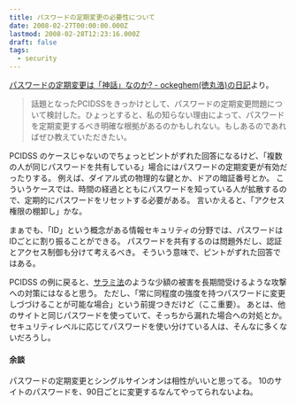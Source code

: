 ```yaml
---
title: パスワードの定期変更の必要性について
date: 2008-02-27T00:00:00.000Z
lastmod: 2008-02-28T12:23:16.000Z
draft: false
tags:
  - security
---
```


[パスワードの定期変更は「神話」なのか? - ockeghem(徳丸浩)の日記](http://d.hatena.ne.jp/ockeghem/20080226/p1)より。

> 話題となったPCIDSSをきっかけとして、パスワードの定期変更問題について検討した。ひょっとすると、私の知らない理由によって、パスワードを定期変更するべき明確な根拠があるのかもしれない。もしあるのであればぜひ教えていただきたい。

PCIDSS のケースじゃないのでちょっとピントがずれた回答になるけど、「複数の人が同じパスワードを共有している」場合にはパスワードの定期変更が有効だったりする。 例えば、ダイアル式の物理的な鍵とか、ドアの暗証番号とか。 こういうケースでは、時間の経過とともにパスワードを知っている人が拡散するので、定期的にパスワードをリセットする必要がある。 言いかえると、「アクセス権限の棚卸し」かな。

まぁでも、「ID」という概念がある情報セキュリティの分野では、パスワードはIDごとに割り振ることができる。 パスワードを共有するのは問題外だし、認証とアクセス制御も分けて考えるべき。 そういう意味で、ピントがずれた回答ではある。

PCIDSS の例に戻ると、[サラミ法](http://ja.wikipedia.org/wiki/%E3%82%B5%E3%83%A9%E3%83%9F%E6%B3%95)のような少額の被害を長期間受けるような攻撃への対策にはなると思う。 ただし、「常に同程度の強度を持つパスワードに変更しづづけることが可能な場合」という前提つきだけど（ここ重要）。 あとは、他のサイトと同じパスワードを使っていて、そっちから漏れた場合への対処とか。 セキュリティレベルに応じてパスワードを使い分けている人は、そんなに多くないだろうし。

#### 余談

パスワードの定期変更とシングルサインオンは相性がいいと思ってる。 10のサイトのパスワードを、90日ごとに変更するなんてやってられないよね。
